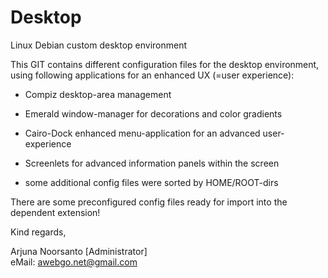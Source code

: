 # Desktop
Linux Debian custom desktop environment
  
This GIT contains different configuration files for the desktop environment, using following applications for an enhanced UX (=user experience):
  
+ Compiz desktop-area management
+ Emerald window-manager for decorations and color gradients
+ Cairo-Dock enhanced menu-application for an advanced user-experience
+ Screenlets for advanced information panels within the screen
  
+ some additional config files were sorted by HOME/ROOT-dirs

There are some preconfigured config files ready for import into the dependent extension!
  
  
  
Kind regards,
  
Arjuna Noorsanto [Administrator]  
eMail: <awebgo.net@gmail.com>

